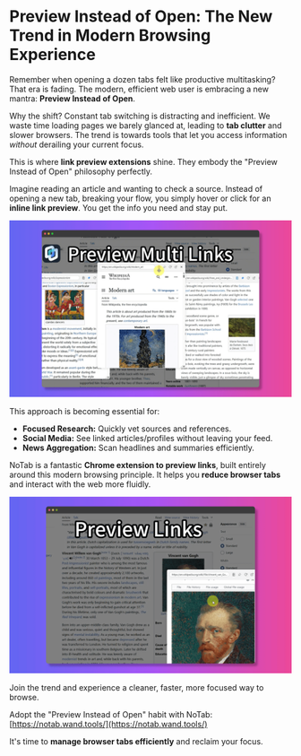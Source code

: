# Preview Instead of Open: The New Trend in Modern Browsing Experience

Remember when opening a dozen tabs felt like productive multitasking? That era is fading. The modern, efficient web user is embracing a new mantra: **Preview Instead of Open**.

Why the shift? Constant tab switching is distracting and inefficient. We waste time loading pages we barely glanced at, leading to **tab clutter** and slower browsers. The trend is towards tools that let you access information *without* derailing your current focus.

This is where **link preview extensions** shine. They embody the "Preview Instead of Open" philosophy perfectly.

Imagine reading an article and wanting to check a source. Instead of opening a new tab, breaking your flow, you simply hover or click for an **inline link preview**. You get the info you need and stay put.

![Previewing a link in-page](../images/notab1.png)

This approach is becoming essential for:
*   **Focused Research:** Quickly vet sources and references.
*   **Social Media:** See linked articles/profiles without leaving your feed.
*   **News Aggregation:** Scan headlines and summaries efficiently.

NoTab is a fantastic **Chrome extension to preview links**, built entirely around this modern browsing principle. It helps you **reduce browser tabs** and interact with the web more fluidly.

![NoTab's clean preview window](../images/notab2.png)

Join the trend and experience a cleaner, faster, more focused way to browse.

Adopt the "Preview Instead of Open" habit with NoTab: [https://notab.wand.tools/](https://notab.wand.tools/)

It's time to **manage browser tabs efficiently** and reclaim your focus.
